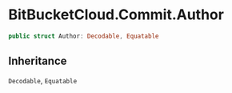 # BitBucketCloud.Commit.Author

``` swift
public struct Author: Decodable, Equatable
```

## Inheritance

`Decodable`, `Equatable`
